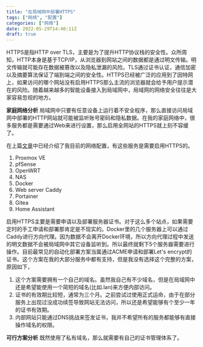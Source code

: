 ```yaml
---
title: "在局域网中部署HTTPS"
tags: ["网络", "配置"]
categories: ["网络"]
date: 2022-05-29T14:40:11Z
draft: true
---
```

HTTPS是指HTTP over TLS，主要是为了提升HTTP协议栈的安全性。众所周知，HTTP本身是基于TCP/IP，从浏览器到网站之间的数据都是通过明文传输。明文传输就可能存在数据被篡改以及隐私泄漏的风险。TLS通过证书认证，通信加密以及摘要算法保证了端到端之间的安全性。HTTPS已经被广泛的应用到了因特网上，如果访问的哪个网站没有启用HTTPS那么主流的浏览器就会给予用户提示潜在的风险。随着越来越多的智能设备接入到局域网中，局域网的网络安全往往是大家容易忽视的地方。

<!--more-->
**家庭网络分析**
局域网中只要有任意设备上运行着不安全程序，那么直接访问局域网中部署的HTTP网站就可能被监听账号密码和隐私数据。在我的家庭网络中，很多服务都是需要通过Web来进行设置，那么启用全网站的HTTPS就上刻不容缓了。

在上篇[文章](/post/20220527_home_lab/)中已经介绍了我目前的网络配置，有这些服务是需要启用HTTPS的。
1. Proxmox VE
1. pfSense
1. OpenWRT
1. NAS
1. Docker
  1. Web server Caddy
  1. Portainer
  1. Gitea
  1. Home Assistant

启用HTTPS主要是需要申请以及部署服务器证书。对于这么多个站点，如果需要定时的手工申请和部署那肯定是不现实的。Docker里的几个服务器上可以通过Caddy进行方向代理。因为数据不会离开Docker环境，所以方向代理过程中发送的明文数据不会被局域网中其它设备监听到。所以最终就剩下5个服务器需要进行操作。目前最常见的自动化部署方案当属通过ACME申请和部署Let's encrypt的证书。这个方案在我的大部分服务中都有支持，但是我没有选择这个完整的方案，原因如下，
1. 这个方案需要拥有一个自己的域名。虽然我自己有不少域名，但是在局域网中还是希望能使用一个简短的域名(比如.lan)来方便内部访问。
1. 证书的有效期比较短，通常为三个月。之前尝试过使用正式运命，由于在部分服务上出现过没成功续签导致网站无法访问，所以还是希望能够有个至少一年的证书有效期。
1. 内部网站只能通过DNS挑战来签发证书，我并不希望所有的服务都能够有直接操作域名的权限。

**可行方案分析**
既然使用了私有域名，那么就需要有自己的证书管理体系了。